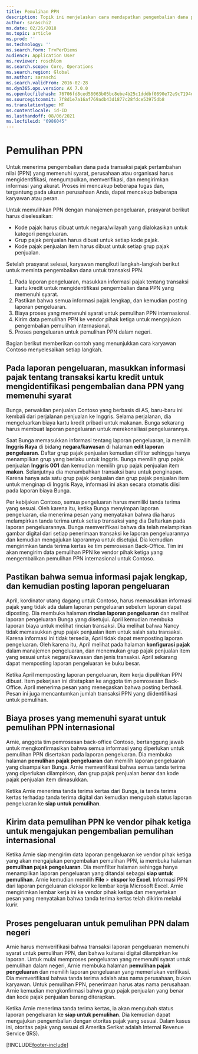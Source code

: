 ```yaml
---
title: Pemulihan PPN
description: Topik ini menjelaskan cara mendapatkan pengembalian dana pada transaksi pajak pertambahan nilai (ppn).
author: saraschi2
ms.date: 02/26/2018
ms.topic: article
ms.prod: ''
ms.technology: ''
ms.search.form: TrvPerDiems
audience: Application User
ms.reviewer: roschlom
ms.search.scope: Core, Operations
ms.search.region: Global
ms.author: saraschi
ms.search.validFrom: 2016-02-28
ms.dyn365.ops.version: AX 7.0.0
ms.openlocfilehash: 76706fd8ced58063b05bc8ebe4b25c1dddbf0890e72e9c7194d17ff2937dc8ca
ms.sourcegitcommit: 7f8d1e7a16af769adb43d1877c28fdce53975db8
ms.translationtype: MT
ms.contentlocale: id-ID
ms.lasthandoff: 08/06/2021
ms.locfileid: "6986045"
---
```

# <a name="vat-recovery"></a>Pemulihan PPN 

Untuk menerima pengembalian dana pada transaksi pajak pertambahan nilai (PPN) yang memenuhi syarat, perusahaan atau organisasi harus mengidentifikasi, mengumpulkan, memverifikasi, dan mengirimkan informasi yang akurat. Proses ini mencakup beberapa tugas dan, tergantung pada ukuran perusahaan Anda, dapat mencakup beberapa karyawan atau peran.

Untuk memulihkan PPN dengan manajemen pengeluaran, prasyarat berikut harus diselesaikan:

- Kode pajak harus dibuat untuk negara/wilayah yang dialokasikan untuk kategori pengeluaran.
- Grup pajak penjualan harus dibuat untuk setiap kode pajak.
- Kode pajak penjualan item harus dibuat untuk setiap grup pajak penjualan.

Setelah prasyarat selesai, karyawan mengikuti langkah-langkah berikut untuk meminta pengembalian dana untuk transaksi PPN.

1. Pada laporan pengeluaran, masukkan informasi pajak tentang transaksi kartu kredit untuk mengidentifikasi pengembalian dana PPN yang memenuhi syarat.
2. Pastikan bahwa semua informasi pajak lengkap, dan kemudian posting laporan pengeluaran.
3. Biaya proses yang memenuhi syarat untuk pemulihan PPN internasional.
4. Kirim data pemulihan PPN ke vendor pihak ketiga untuk mengajukan pengembalian pemulihan internasional.
5. Proses pengeluaran untuk pemulihan PPN dalam negeri.

Bagian berikut memberikan contoh yang menunjukkan cara karyawan Contoso menyelesaikan setiap langkah.

## <a name="on-an-expense-report-enter-tax-information-about-credit-card-transactions-to-identify-eligible-vat-refunds"></a>Pada laporan pengeluaran, masukkan informasi pajak tentang transaksi kartu kredit untuk mengidentifikasi pengembalian dana PPN yang memenuhi syarat

Bunga, perwakilan penjualan Contoso yang berbasis di AS, baru-baru ini kembali dari perjalanan penjualan ke Inggris. Selama perjalanan, dia mengeluarkan biaya kartu kredit pribadi untuk makanan. Bunga sekarang harus membuat laporan pengeluaran untuk merekonsiliasi pengeluarannya.

Saat Bunga memasukkan informasi tentang laporan pengeluaran, ia memilih **Inggris Raya** di bidang **negara/kawasan** di halaman **edit laporan pengeluaran**. Daftar grup pajak penjualan kemudian difilter sehingga hanya menampilkan grup yang berlaku untuk Inggris. Bunga memilih grup pajak penjualan **Inggris 001** dan kemudian memilih grup pajak penjualan item **makan**. Selanjutnya dia menambahkan transaksi baru untuk penginapan. Karena hanya ada satu grup pajak penjualan dan grup pajak penjualan item untuk menginap di Inggris Raya, informasi ini akan secara otomatis diisi pada laporan biaya Bunga.

Per kebijakan Contoso, semua pengeluaran harus memiliki tanda terima yang sesuai. Oleh karena itu, ketika Bunga menyimpan laporan pengeluaran, dia menerima pesan yang menyatakan bahwa dia harus melampirkan tanda terima untuk setiap transaksi yang dia Daftarkan pada laporan pengeluarannya. Bunga memverifikasi bahwa dia telah melampirkan gambar digital dari setiap penerimaan transaksi ke laporan pengeluarannya dan kemudian mengajukan laporannya untuk disetujui. Dia kemudian mengirimkan tanda terima kertas ke tim pemrosesan Back-Office. Tim ini akan mengirim data pemulihan PPN ke vendor pihak ketiga yang mengembalikan pemulihan PPN internasional untuk Contoso.

## <a name="make-sure-that-all-tax-information-is-complete-and-then-post-the-expense-report"></a>Pastikan bahwa semua informasi pajak lengkap, dan kemudian posting laporan pengeluaran

April, kordinator utang dagang untuk Contoso, harus memasukkan informasi pajak yang tidak ada dalam laporan pengeluaran sebelum laporan dapat diposting. Dia membuka halaman **rincian laporan pengeluaran** dan melihat laporan pengeluaran Bunga yang disetujui. April kemudian membuka laporan biaya untuk melihat rincian transaksi. Dia melihat bahwa Nancy tidak memasukkan grup pajak penjualan item untuk salah satu transaksi. Karena informasi ini tidak tersedia, April tidak dapat memposting laporan pengeluaran. Oleh karena itu, April melihat pada halaman **konfigurasi pajak** dalam manajemen pengeluaran, dan menemukan grup pajak penjualan item yang sesuai untuk negara/kawasan dan jenis transaksi. April sekarang dapat memposting laporan pengeluaran ke buku besar.

Ketika April memposting laporan pengeluaran, item kerja dipulihkan PPN dibuat. Item pekerjaan ini ditetapkan ke anggota tim pemrosesan Back-Office. April menerima pesan yang menegaskan bahwa posting berhasil. Pesan ini juga mencantumkan jumlah transaksi PPN yang diidentifikasi untuk pemulihan.

## <a name="process-expenses-that-are-eligible-for-international-vat-recovery"></a>Biaya proses yang memenuhi syarat untuk pemulihan PPN internasional

Arnie, anggota tim pemrosesan back-office Contoso, bertanggung jawab untuk mengkonfirmasikan bahwa semua informasi yang diperlukan untuk pemulihan PPN disertakan pada laporan pengeluaran. Dia membuka halaman **pemulihan pajak pengeluaran** dan memilih laporan pengeluaran yang disampaikan Bunga. Arnie memverifikasi bahwa semua tanda terima yang diperlukan dilampirkan, dan grup pajak penjualan benar dan kode pajak penjualan item dimasukkan.

Ketika Arnie menerima tanda terima kertas dari Bunga, ia tanda terima kertas terhadap tanda terima digital dan kemudian mengubah status laporan pengeluaran ke **siap untuk pemulihan**.

## <a name="send-vat-recovery-data-to-the-third-party-vendor-to-file-international-recovery-returns"></a>Kirim data pemulihan PPN ke vendor pihak ketiga untuk mengajukan pengembalian pemulihan internasional

Ketika Arnie siap mengirim data laporan pengeluaran ke vendor pihak ketiga yang akan mengajukan pengembalian pemulihan PPN, ia membuka halaman **pemulihan pajak pengeluaran**. Dia memfilter halaman sehingga hanya menampilkan laporan pengeluaran yang ditandai sebagai **siap untuk pemulihan**. Arnie kemudian memilih **File** &gt; **ekspor ke Excel**. Informasi PPN dari laporan pengeluaran diekspor ke lembar kerja Microsoft Excel. Arnie mengirimkan lembar kerja ini ke vendor pihak ketiga dan menyertakan pesan yang menyatakan bahwa tanda terima kertas telah dikirim melalui kurir.

## <a name="process-expenses-for-domestic-vat-recovery"></a>Proses pengeluaran untuk pemulihan PPN dalam negeri

Arnie harus memverifikasi bahwa transaksi laporan pengeluaran memenuhi syarat untuk pemulihan PPN, dan bahwa kuitansi digital dilampirkan ke laporan. Untuk mulai memproses pengeluaran yang memenuhi syarat untuk pemulihan dalam negeri, Arnie membuka halaman **pemulihan pajak pengeluaran** dan memilih laporan pengeluaran yang memerlukan verifikasi. Dia memverifikasi bahwa tanda terima adalah atas nama perusahaan, bukan karyawan. Untuk pemulihan PPN, penerimaan harus atas nama perusahaan. Arnie kemudian mengkonfirmasi bahwa grup pajak penjualan yang benar dan kode pajak penjualan barang diterapkan.

Ketika Arnie menerima tanda terima kertas, ia akan mengubah status laporan pengeluaran ke **siap untuk pemulihan**. Dia kemudian dapat mengajukan pengembalian dengan otoritas pajak yang sesuai. Dalam kasus ini, otoritas pajak yang sesuai di Amerika Serikat adalah Internal Revenue Service (IRS).


[!INCLUDE[footer-include](../includes/footer-banner.md)]